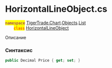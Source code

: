 
# HorizontalLineObject.cs
<mark style="color:purple;">`namespace`</mark> [TigerTrade.Chart](../../../../TigerTrade.Chart.md).[Objects](../../../../TigerTrade.Chart/Objects.md).[List](../../../../TigerTrade.Chart/Objects/List.md)  
&nbsp;&nbsp;&nbsp;&nbsp;&nbsp;&nbsp;&nbsp;<mark style="color:red;">`class`</mark> [HorizontalLineObject](../HorizontalLineObject.cs.md)

Описание

### Синтаксис
```csharp
public Decimal Price { get; set; }
```
